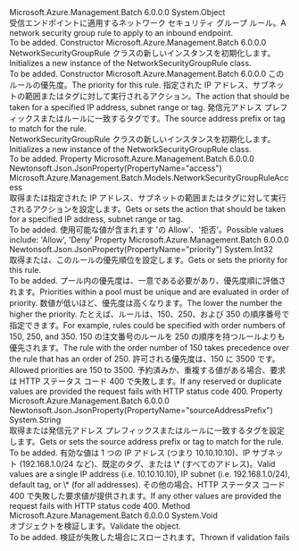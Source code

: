 <Type Name="NetworkSecurityGroupRule" FullName="Microsoft.Azure.Management.Batch.Models.NetworkSecurityGroupRule">
  <TypeSignature Language="C#" Value="public class NetworkSecurityGroupRule" />
  <TypeSignature Language="ILAsm" Value=".class public auto ansi beforefieldinit NetworkSecurityGroupRule extends System.Object" />
  <TypeSignature Language="DocId" Value="T:Microsoft.Azure.Management.Batch.Models.NetworkSecurityGroupRule" />
  <TypeSignature Language="VB.NET" Value="Public Class NetworkSecurityGroupRule" />
  <TypeSignature Language="F#" Value="type NetworkSecurityGroupRule = class" />
  <AssemblyInfo>
    <AssemblyName>Microsoft.Azure.Management.Batch</AssemblyName>
    <AssemblyVersion>6.0.0.0</AssemblyVersion>
  </AssemblyInfo>
  <Base>
    <BaseTypeName>System.Object</BaseTypeName>
  </Base>
  <Interfaces />
  <Docs>
    <summary>
            <span data-ttu-id="ec80c-101">受信エンドポイントに適用するネットワーク セキュリティ グループ ルール。</span><span class="sxs-lookup"><span data-stu-id="ec80c-101">A network security group rule to apply to an inbound endpoint.</span></span>
            </summary>
    <remarks>To be added.</remarks>
  </Docs>
  <Members>
    <Member MemberName=".ctor">
      <MemberSignature Language="C#" Value="public NetworkSecurityGroupRule ();" />
      <MemberSignature Language="ILAsm" Value=".method public hidebysig specialname rtspecialname instance void .ctor() cil managed" />
      <MemberSignature Language="DocId" Value="M:Microsoft.Azure.Management.Batch.Models.NetworkSecurityGroupRule.#ctor" />
      <MemberSignature Language="VB.NET" Value="Public Sub New ()" />
      <MemberType>Constructor</MemberType>
      <AssemblyInfo>
        <AssemblyName>Microsoft.Azure.Management.Batch</AssemblyName>
        <AssemblyVersion>6.0.0.0</AssemblyVersion>
      </AssemblyInfo>
      <Parameters />
      <Docs>
        <summary>
            <span data-ttu-id="ec80c-102">NetworkSecurityGroupRule クラスの新しいインスタンスを初期化します。</span><span class="sxs-lookup"><span data-stu-id="ec80c-102">Initializes a new instance of the NetworkSecurityGroupRule class.</span></span>
            </summary>
        <remarks>To be added.</remarks>
      </Docs>
    </Member>
    <Member MemberName=".ctor">
      <MemberSignature Language="C#" Value="public NetworkSecurityGroupRule (int priority, Microsoft.Azure.Management.Batch.Models.NetworkSecurityGroupRuleAccess access, string sourceAddressPrefix);" />
      <MemberSignature Language="ILAsm" Value=".method public hidebysig specialname rtspecialname instance void .ctor(int32 priority, valuetype Microsoft.Azure.Management.Batch.Models.NetworkSecurityGroupRuleAccess access, string sourceAddressPrefix) cil managed" />
      <MemberSignature Language="DocId" Value="M:Microsoft.Azure.Management.Batch.Models.NetworkSecurityGroupRule.#ctor(System.Int32,Microsoft.Azure.Management.Batch.Models.NetworkSecurityGroupRuleAccess,System.String)" />
      <MemberSignature Language="VB.NET" Value="Public Sub New (priority As Integer, access As NetworkSecurityGroupRuleAccess, sourceAddressPrefix As String)" />
      <MemberSignature Language="F#" Value="new Microsoft.Azure.Management.Batch.Models.NetworkSecurityGroupRule : int * Microsoft.Azure.Management.Batch.Models.NetworkSecurityGroupRuleAccess * string -&gt; Microsoft.Azure.Management.Batch.Models.NetworkSecurityGroupRule" Usage="new Microsoft.Azure.Management.Batch.Models.NetworkSecurityGroupRule (priority, access, sourceAddressPrefix)" />
      <MemberType>Constructor</MemberType>
      <AssemblyInfo>
        <AssemblyName>Microsoft.Azure.Management.Batch</AssemblyName>
        <AssemblyVersion>6.0.0.0</AssemblyVersion>
      </AssemblyInfo>
      <Parameters>
        <Parameter Name="priority" Type="System.Int32" />
        <Parameter Name="access" Type="Microsoft.Azure.Management.Batch.Models.NetworkSecurityGroupRuleAccess" />
        <Parameter Name="sourceAddressPrefix" Type="System.String" />
      </Parameters>
      <Docs>
        <param name="priority"><span data-ttu-id="ec80c-103">このルールの優先度。</span><span class="sxs-lookup"><span data-stu-id="ec80c-103">The priority for this rule.</span></span></param>
        <param name="access"><span data-ttu-id="ec80c-104">指定された IP アドレス、サブネットの範囲またはタグに対して実行されるアクション。</span><span class="sxs-lookup"><span data-stu-id="ec80c-104">The action that should be taken for a specified IP address, subnet range or tag.</span></span></param>
        <param name="sourceAddressPrefix"><span data-ttu-id="ec80c-105">発信元アドレス プレフィックスまたはルールに一致するタグです。</span><span class="sxs-lookup"><span data-stu-id="ec80c-105">The source address prefix or tag to match for the rule.</span></span></param>
        <summary>
            <span data-ttu-id="ec80c-106">NetworkSecurityGroupRule クラスの新しいインスタンスを初期化します。</span><span class="sxs-lookup"><span data-stu-id="ec80c-106">Initializes a new instance of the NetworkSecurityGroupRule class.</span></span>
            </summary>
        <remarks>To be added.</remarks>
      </Docs>
    </Member>
    <Member MemberName="Access">
      <MemberSignature Language="C#" Value="public Microsoft.Azure.Management.Batch.Models.NetworkSecurityGroupRuleAccess Access { get; set; }" />
      <MemberSignature Language="ILAsm" Value=".property instance valuetype Microsoft.Azure.Management.Batch.Models.NetworkSecurityGroupRuleAccess Access" />
      <MemberSignature Language="DocId" Value="P:Microsoft.Azure.Management.Batch.Models.NetworkSecurityGroupRule.Access" />
      <MemberSignature Language="VB.NET" Value="Public Property Access As NetworkSecurityGroupRuleAccess" />
      <MemberSignature Language="F#" Value="member this.Access : Microsoft.Azure.Management.Batch.Models.NetworkSecurityGroupRuleAccess with get, set" Usage="Microsoft.Azure.Management.Batch.Models.NetworkSecurityGroupRule.Access" />
      <MemberType>Property</MemberType>
      <AssemblyInfo>
        <AssemblyName>Microsoft.Azure.Management.Batch</AssemblyName>
        <AssemblyVersion>6.0.0.0</AssemblyVersion>
      </AssemblyInfo>
      <Attributes>
        <Attribute>
          <AttributeName>Newtonsoft.Json.JsonProperty(PropertyName="access")</AttributeName>
        </Attribute>
      </Attributes>
      <ReturnValue>
        <ReturnType>Microsoft.Azure.Management.Batch.Models.NetworkSecurityGroupRuleAccess</ReturnType>
      </ReturnValue>
      <Docs>
        <summary>
            <span data-ttu-id="ec80c-107">取得または指定された IP アドレス、サブネットの範囲またはタグに対して実行されるアクションを設定します。</span><span class="sxs-lookup"><span data-stu-id="ec80c-107">Gets or sets the action that should be taken for a specified IP address, subnet range or tag.</span></span>
            </summary>
        <value>To be added.</value>
        <remarks>
            <span data-ttu-id="ec80c-108">使用可能な値が含まれます 'の Allow'、'拒否'。</span><span class="sxs-lookup"><span data-stu-id="ec80c-108">Possible values include: 'Allow', 'Deny'</span></span>
            </remarks>
      </Docs>
    </Member>
    <Member MemberName="Priority">
      <MemberSignature Language="C#" Value="public int Priority { get; set; }" />
      <MemberSignature Language="ILAsm" Value=".property instance int32 Priority" />
      <MemberSignature Language="DocId" Value="P:Microsoft.Azure.Management.Batch.Models.NetworkSecurityGroupRule.Priority" />
      <MemberSignature Language="VB.NET" Value="Public Property Priority As Integer" />
      <MemberSignature Language="F#" Value="member this.Priority : int with get, set" Usage="Microsoft.Azure.Management.Batch.Models.NetworkSecurityGroupRule.Priority" />
      <MemberType>Property</MemberType>
      <AssemblyInfo>
        <AssemblyName>Microsoft.Azure.Management.Batch</AssemblyName>
        <AssemblyVersion>6.0.0.0</AssemblyVersion>
      </AssemblyInfo>
      <Attributes>
        <Attribute>
          <AttributeName>Newtonsoft.Json.JsonProperty(PropertyName="priority")</AttributeName>
        </Attribute>
      </Attributes>
      <ReturnValue>
        <ReturnType>System.Int32</ReturnType>
      </ReturnValue>
      <Docs>
        <summary>
            <span data-ttu-id="ec80c-109">取得または、このルールの優先順位を設定します。</span><span class="sxs-lookup"><span data-stu-id="ec80c-109">Gets or sets the priority for this rule.</span></span>
            </summary>
        <value>To be added.</value>
        <remarks>
            <span data-ttu-id="ec80c-110">プール内の優先度は、一意である必要があり、優先度順に評価されます。</span><span class="sxs-lookup"><span data-stu-id="ec80c-110">Priorities within a pool must be unique and are evaluated in order of priority.</span></span> <span data-ttu-id="ec80c-111">数値が低いほど、優先度は高くなります。</span><span class="sxs-lookup"><span data-stu-id="ec80c-111">The lower the number the higher the priority.</span></span> <span data-ttu-id="ec80c-112">たとえば、ルールは、150、250、および 350 の順序番号で指定できます。</span><span class="sxs-lookup"><span data-stu-id="ec80c-112">For example, rules could be specified with order numbers of 150, 250, and 350.</span></span> <span data-ttu-id="ec80c-113">150 の注文番号のルールを 250 の順序を持つルールよりも優先されます。</span><span class="sxs-lookup"><span data-stu-id="ec80c-113">The rule with the order number of 150 takes precedence over the rule that has an order of 250.</span></span> <span data-ttu-id="ec80c-114">許可される優先度は、150 に 3500 です。</span><span class="sxs-lookup"><span data-stu-id="ec80c-114">Allowed priorities are 150 to 3500.</span></span> <span data-ttu-id="ec80c-115">予約済みか、重複する値がある場合、要求は HTTP ステータス コード 400 で失敗します。</span><span class="sxs-lookup"><span data-stu-id="ec80c-115">If any reserved or duplicate values are provided the request fails with HTTP status code 400.</span></span>
            </remarks>
      </Docs>
    </Member>
    <Member MemberName="SourceAddressPrefix">
      <MemberSignature Language="C#" Value="public string SourceAddressPrefix { get; set; }" />
      <MemberSignature Language="ILAsm" Value=".property instance string SourceAddressPrefix" />
      <MemberSignature Language="DocId" Value="P:Microsoft.Azure.Management.Batch.Models.NetworkSecurityGroupRule.SourceAddressPrefix" />
      <MemberSignature Language="VB.NET" Value="Public Property SourceAddressPrefix As String" />
      <MemberSignature Language="F#" Value="member this.SourceAddressPrefix : string with get, set" Usage="Microsoft.Azure.Management.Batch.Models.NetworkSecurityGroupRule.SourceAddressPrefix" />
      <MemberType>Property</MemberType>
      <AssemblyInfo>
        <AssemblyName>Microsoft.Azure.Management.Batch</AssemblyName>
        <AssemblyVersion>6.0.0.0</AssemblyVersion>
      </AssemblyInfo>
      <Attributes>
        <Attribute>
          <AttributeName>Newtonsoft.Json.JsonProperty(PropertyName="sourceAddressPrefix")</AttributeName>
        </Attribute>
      </Attributes>
      <ReturnValue>
        <ReturnType>System.String</ReturnType>
      </ReturnValue>
      <Docs>
        <summary>
            <span data-ttu-id="ec80c-116">取得または発信元アドレス プレフィックスまたはルールに一致するタグを設定します。</span><span class="sxs-lookup"><span data-stu-id="ec80c-116">Gets or sets the source address prefix or tag to match for the rule.</span></span>
            </summary>
        <value>To be added.</value>
        <remarks>
            <span data-ttu-id="ec80c-117">有効な値は 1 つの IP アドレス (つまり 10.10.10.10)、IP サブネット (192.168.1.0/24 など)、既定のタグ、または \* (すべてのアドレス)。</span><span class="sxs-lookup"><span data-stu-id="ec80c-117">Valid values are a single IP address (i.e. 10.10.10.10), IP subnet (i.e. 192.168.1.0/24), default tag, or \* (for all addresses).</span></span>  <span data-ttu-id="ec80c-118">その他の場合、HTTP ステータス コード 400 で失敗した要求値が提供されます。</span><span class="sxs-lookup"><span data-stu-id="ec80c-118">If any other values are provided the request fails with HTTP status code 400.</span></span>
            </remarks>
      </Docs>
    </Member>
    <Member MemberName="Validate">
      <MemberSignature Language="C#" Value="public virtual void Validate ();" />
      <MemberSignature Language="ILAsm" Value=".method public hidebysig newslot virtual instance void Validate() cil managed" />
      <MemberSignature Language="DocId" Value="M:Microsoft.Azure.Management.Batch.Models.NetworkSecurityGroupRule.Validate" />
      <MemberSignature Language="VB.NET" Value="Public Overridable Sub Validate ()" />
      <MemberSignature Language="F#" Value="abstract member Validate : unit -&gt; unit&#xA;override this.Validate : unit -&gt; unit" Usage="networkSecurityGroupRule.Validate " />
      <MemberType>Method</MemberType>
      <AssemblyInfo>
        <AssemblyName>Microsoft.Azure.Management.Batch</AssemblyName>
        <AssemblyVersion>6.0.0.0</AssemblyVersion>
      </AssemblyInfo>
      <ReturnValue>
        <ReturnType>System.Void</ReturnType>
      </ReturnValue>
      <Parameters />
      <Docs>
        <summary>
            <span data-ttu-id="ec80c-119">オブジェクトを検証します。</span><span class="sxs-lookup"><span data-stu-id="ec80c-119">Validate the object.</span></span>
            </summary>
        <remarks>To be added.</remarks>
        <exception cref="T:Microsoft.Rest.ValidationException">
            <span data-ttu-id="ec80c-120">検証が失敗した場合にスローされます。</span><span class="sxs-lookup"><span data-stu-id="ec80c-120">Thrown if validation fails</span></span>
            </exception>
      </Docs>
    </Member>
  </Members>
</Type>